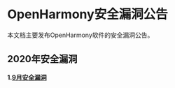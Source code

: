 # OpenHarmony安全漏洞公告

本文档主要发布OpenHarmony软件的安全漏洞公告。



## 2020年安全漏洞

 **1.[9月安全漏洞](https://gitee.com/openharmony/security/blob/master/%E6%BC%8F%E6%B4%9E%E5%85%AC%E5%91%8A/2020-CVE/2020-09.md)** 
